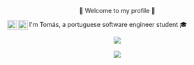 <p align="center" size="22">👋 Welcome to my profile 👋</p>
I'm Tomás, a portuguese software engineer student 🎓

<a href="https://twitter.com/tomaslopes_dev">
  <img align="left" alt="Tomás Lopes | Twitter" width="22px" src="https://cdn.jsdelivr.net/npm/simple-icons@v3/icons/twitter.svg" />
</a>
<a href="https://www.linkedin.com/in/tom%C3%A1s-lopes-021907172/">
  <img align="left" alt="Tomás Lopes | Linkedin" width="22px" src="https://cdn.jsdelivr.net/npm/simple-icons@v3/icons/linkedin.svg" />
</a>

<br/>

<p align=center>
  <img src="https://github-readme-stats.vercel.app/api?username=tomas050302&count_private=true&show_icons=true&theme=tokyonight&hide=contribs,prs" />
  <br />
  <br />
  <img src="https://github-readme-stats.vercel.app/api/top-langs/?username=tomas050302&layout=compact&theme=tokyonight&langs_count=6" />
</p>
